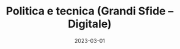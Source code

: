 ---
title: "Politica e tecnica (Grandi Sfide – Digitale)"
collection: teaching
type: 'Undergraduate course'
permalink: /teaching/2023-03-politica-e-tecnica
date: 2023-03-01
venue: 'Politecnico di Torino'
location: 'Torino, Italy'
role: 'Teaching assistant'
---